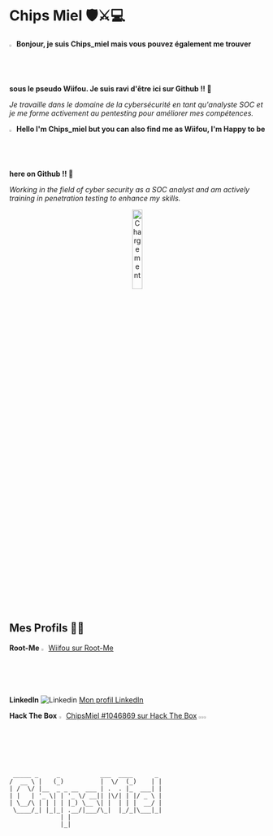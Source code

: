 # Chips Miel 🛡️⚔️💻

<img src="https://upload.wikimedia.org/wikipedia/commons/thumb/6/62/Flag_of_France.png/800px-Flag_of_France.png" width="2%"> ****Bonjour, je suis Chips_miel mais vous pouvez également me trouver sous le pseudo Wiifou. Je suis ravi d'être ici sur Github !! 🤤****

*Je travaille dans le domaine de la cybersécurité en tant qu'analyste SOC et je me forme activement au pentesting pour améliorer mes compétences.*



<img src="https://upload.wikimedia.org/wikipedia/commons/4/42/Flag_of_the_United_Kingdom.png" width="2%"> **Hello I'm Chips_miel but you can also find me as Wiifou, I'm Happy to be here on Github !! 🤤**

*Working in the field of cyber security as a SOC analyst and am actively training in penetration testing to enhance my skills.*
<p align="center">
<img src="https://media.giphy.com/media/v1.Y2lkPTc5MGI3NjExcmVlNnhxcGFidTJnNmFwdDZ0MGU1bG1qbWluaG9ocGYzazJlc3hmZyZlcD12MV9pbnRlcm5hbF9naWZfYnlfaWQmY3Q9cw/1AqUkjiBz71Ajdh00P/giphy.gif" alt="Chargement" width="20%">
</p>

## Mes Profils 🕵️‍♂️

**Root-Me**  <img src="https://pro.root-me.org/squelettes/images/RMP_logo_blanc.png" alt="Root-Me Logo" width="2%"> [Wiifou sur Root-Me](https://www.root-me.org/Wiifou?lang=fr#7a5e53933120dd29f1c65650f40050b6)

**LinkedIn** ![Linkedin](https://i.sstatic.net/gVE0j.png) [Mon profil LinkedIn](https://www.linkedin.com/in/ma%C3%ABl-bouchand/)

**Hack The Box**    <img src="https://icons-for-free.com/iff/png/256/hackthebox-1330289840795787516.png" alt="HTB Logo" width="2%">   [ChipsMiel #1046869 sur Hack The Box](https://app.hackthebox.com/users/1046869) <img src="https://upload.wikimedia.org/wikipedia/commons/3/3a/Gray_circles_rotate.gif" alt="Chargement" width="1%"><img src="https://upload.wikimedia.org/wikipedia/commons/3/3a/Gray_circles_rotate.gif" alt="Chargement" width="1%"><img src="https://upload.wikimedia.org/wikipedia/commons/3/3a/Gray_circles_rotate.gif" alt="Chargement" width="1%">


##
```
 _____ _     _           ___  ____      _ 
/  __ \ |   (_)          |  \/  (_)    | |
| /  \/ |__  _ _ __  ___ | .  . |_  ___| |
| |   | '_ \| | '_ \/ __|| |\/| | |/ _ \ |
| \__/\ | | | | |_) \__ \| |  | | |  __/ |
 \____/_| |_|_| .__/|___/\_|  |_/_|\___|_|
              | |                         
              |_|                         
```
